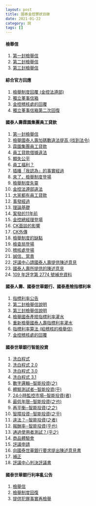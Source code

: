 ```yaml
---
layout: post
title: 國泰金控罪狀目錄
date: 2021-01-22
category: 說
tags: []
---
```


#### 檢舉信

1. <a href="https://doltegg.github.io/blog/works/article/1st.pdf" target="_blank">第一封檢舉信</a>
1. <a href="https://doltegg.github.io/blog/works/article/2nd.pdf" target="_blank">第二封檢舉信</a>
1. <a href="https://doltegg.github.io/blog/works/article/3rd.pdf" target="_blank">第三封檢舉信</a>

#### 綜合官方回應

1. <a href="https://doltegg.github.io/cathax/reply-1/" target="_blank">檢舉制度回覆 (金控法遵部)</a>
1. <a href="https://doltegg.github.io/cathax/independent-director-reply/" target="_blank">獨立董事信箱</a>
1. <a href="https://doltegg.github.io/cathax/audit-reply/" target="_blank">金控稽核處的回覆</a>
1. <a href="https://doltegg.github.io/cathax/independent-director-reply2/" target="_blank">獨立董事信箱第二次回復</a>


#### 國泰人壽霖園集團員工貸款

1. <a href="https://doltegg.github.io/cathax/1st/" target="_blank">第一封檢舉信</a>
1. <a href="https://doltegg.github.io/cathax/life-insurancebureau/" target="_blank">檢舉國泰人壽加碼數違法提高 (找到法令)</a>
1. <a href="https://doltegg.github.io/cathax/staff-mortgage-1/" target="_blank">霖園集團員工貸款</a>
2. <a href="https://doltegg.github.io/cathax/staff-mortgage-2/" target="_blank">員工貸款借據違法</a>
3. <a href="https://doltegg.github.io/cathax/staff-mortgage-3/" target="_blank">顯失公平</a>
1. <a href="https://doltegg.github.io/cathax/staff-mortgage-4/" target="_blank">員工福利？</a>
1. <a href="https://doltegg.github.io/cathax/staff-mortgage-5/" target="_blank">插播「我認為」的事實經過</a>
1. <a href="https://doltegg.github.io/cathax/staff-mortgage-6/" target="_blank">來了，檢舉制度登場</a>
1. <a href="https://doltegg.github.io/cathax/staff-mortgage-7/" target="_blank">檢舉制度失靈</a>
1. <a href="https://doltegg.github.io/cathax/staff-mortgage-8/" target="_blank">金控法遵部違法</a>
1. <a href="https://doltegg.github.io/cathax/staff-mortgage-9/" target="_blank">大家都有員工貸款</a>
1. <a href="https://doltegg.github.io/cathax/staff-mortgage-10/" target="_blank">事發經過</a>
1. <a href="https://doltegg.github.io/cathax/staff-mortgage-11/" target="_blank">理論基礎</a>
1. <a href="https://doltegg.github.io/cathax/staff-mortgage-12/" target="_blank">案發的11年前</a>
1. <a href="https://doltegg.github.io/cathax/staff-mortgage-13/" target="_blank">金控總經理登場</a>
1. <a href="https://doltegg.github.io/cathax/staff-mortgage-14/" target="_blank">CK面談的影響</a>
1. <a href="https://doltegg.github.io/cathax/staff-mortgage-15/" target="_blank">CK外傳</a>
1. <a href="https://doltegg.github.io/cathax/staff-mortgage-16/" target="_blank">檢舉制度的缺點</a>
1. <a href="https://doltegg.github.io/cathax/staff-mortgage-17/" target="_blank">檢查局登場</a>
1. <a href="https://doltegg.github.io/cathax/staff-mortgage-18/" target="_blank">稽核處登場</a>
1. <a href="https://doltegg.github.io/cathax/staff-mortgage-19/" target="_blank">誠信、當責</a>
1. <a href="https://doltegg.github.io/cathax/foi-cathax/" target="_blank">評議中心請國泰人壽提供陳述意見</a>
1. <a href="https://doltegg.github.io/cathax/cathax-statement/" target="_blank">國泰人壽所提供的陳述意見</a>
1. <a href="https://doltegg.github.io/cathax/my-statement/" target="_blank">109 年評字第 2774 號補充資料</a>


#### 國泰人壽、國泰世華銀行、國泰產險指標利率

1. <a href="https://doltegg.github.io/cathax/index-r/" target="_blank">指標利率公告</a>
1. <a href="https://doltegg.github.io/cathax/2nd/" target="_blank">第二封檢舉信說明</a>
1. <a href="https://doltegg.github.io/cathax/3rd/" target="_blank">第三封檢舉信說明</a>
1. <a href="https://doltegg.github.io/cathax/ins-index-rate/" target="_blank">檢舉國泰產險指標利率灌水</a>
2. <a href="https://doltegg.github.io/cathax/life-index-rate/" target="_blank">重新檢舉國泰人壽指標利率灌水</a>
2. <a href="https://doltegg.github.io/cathax/assets/img/2020/toaudit.pdf" target="_blank">指標利率算法 (給稽核的檢舉信)</a>
1. <a href="https://doltegg.github.io/cathax/audit-reply/" target="_blank">金控稽核處的回覆</a>


#### 國泰世華銀行智能投資

1. <a href="https://doltegg.github.io/cathax/washing-white/" target="_blank">洗白程式</a>
1. <a href="https://doltegg.github.io/cathax/washing-white2/" target="_blank">洗白程式 2.0</a>
1. <a href="https://doltegg.github.io/cathax/washing-white3/" target="_blank">洗白程式 3.0</a>
1. <a href="https://doltegg.github.io/cathax/ww3-1/" target="_blank">洗白程式 3.1</a>
1. <a href="https://doltegg.github.io/cathax/robo-1/" target="_blank">數字邏輯─智能投資(之)</a>
1. <a href="https://doltegg.github.io/cathax/robo-2/" target="_blank">體驗測試者─智能投資(乎)</a>
1. <a href="https://doltegg.github.io/cathax/robo-3/" target="_blank">24小時監控市場─智能投資(者)</a>
1. <a href="https://doltegg.github.io/cathax/robo-4/" target="_blank">最低年限─智能投資(之也)</a>
1. <a href="https://doltegg.github.io/cathax/robo-5/" target="_blank">再平衡─智能投資(之之)</a>
1. <a href="https://doltegg.github.io/cathax/robo-6/" target="_blank">智障投資─智能投資(之乎)</a>
1. <a href="https://doltegg.github.io/cathax/robo-7/" target="_blank">違法？─智能投資(之者)</a>
2. <a href="https://doltegg.github.io/cathax/robo-8/" target="_blank">報酬率─智能投資(乎也)</a>
2. <a href="https://doltegg.github.io/cathax/robo-9/" target="_blank">通過使用者測試？(乎之)</a>
2. <a href="https://doltegg.github.io/cathax/robo-autism/" target="_blank">商品體驗會</a>
2. <a href="https://doltegg.github.io/cathax/foi-apply/" target="_blank">評議申請</a>
1. <a href="https://doltegg.github.io/cathax/make-statements/" target="_blank">向國泰世華銀行要求提出陳述意見書</a>
2. <a href="https://doltegg.github.io/cathax/supplyment/" target="_blank">補正</a>
2. <a href="https://doltegg.github.io/cathax/assets/img/2020/foi_bk.pdf" target="_blank">評議中心判決評議書</a>

#### 國泰世華銀行利率亂公告

1. <a href="https://doltegg.github.io/cathax/cathaybk.indexr/" target="_blank">檢舉信</a>
2. <a href="https://doltegg.github.io/cathax/cathaybkr-reply/" target="_blank">檢舉制度回復</a>
2. <a href="https://doltegg.github.io/cathax/cathaybk.indexr2/" target="_blank">提供犯罪事實再檢舉</a>
